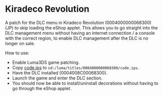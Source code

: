 # Kiradeco Revolution

A patch for the DLC menu in Kiradeco Revolution (0004000000068300) (JP) to skip loading the eShop applet. This allows you to go straight into the DLC management menu without having an internet connection / a console with the correct region, to enable DLC management after the DLC is no longer on sale.

How to use:

- Enable Luma3DS game patching.
- Copy [code.ips](/code.ips) to `sd:/luma/titles/0004000000068300/code.ips`.
- Have the DLC installed (0004008C00068300).
- Launch the game and enter the DLC section.
- You should now be able to install/uninstall decorations without having to go through the eShop applet.
